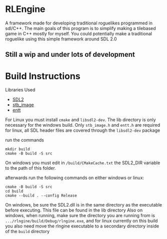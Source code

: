 # RLEngine
A framework made for developing traditional roguelikes programmed in sdl/C++. The main goals of this program is to simplify making a tilebased game in C++ mostly for myself. You could potentially make a traditional roguelike using this simple framework around SDL 2.0

## Still a wip and under lots of development

# Build Instructions

Libraries Used
- [SDL2](https://www.libsdl.org/)
- [stb_image](https://github.com/nothings/stb/blob/master/stb_image.h)
- [entt](https://github.com/skypjack/entt)

For Linux you must install `cmake` and `libsdl2-dev`.
The lib directory is only necessary for the windows build.
Only `stb_image.h` and `entt.h` are required for linux, all SDL header files are covered through the `libsdl2-dev` package

run the commands

```
mkdir build
cmake -B build -S src
```

On windows you must edit in `/build/CMakeCache.txt` the SDL2_DIR variable to the path of this folder.

afterwards run the following commands on either windows or linux:
```
cmake -B build -S src
cd build
cmake --build . --config Release
```

On windows, be sure the SDL2.dll is in the same directory as the executable before executing. This file can be found in the lib directory
Also on windows, when running, make sure the directory you are running from is `.../rlngine/build/Debug/rlngine.exe`, and for linux currently
on this build you also need move the rlngine executable to a secondary directory inside of the `build` directory
